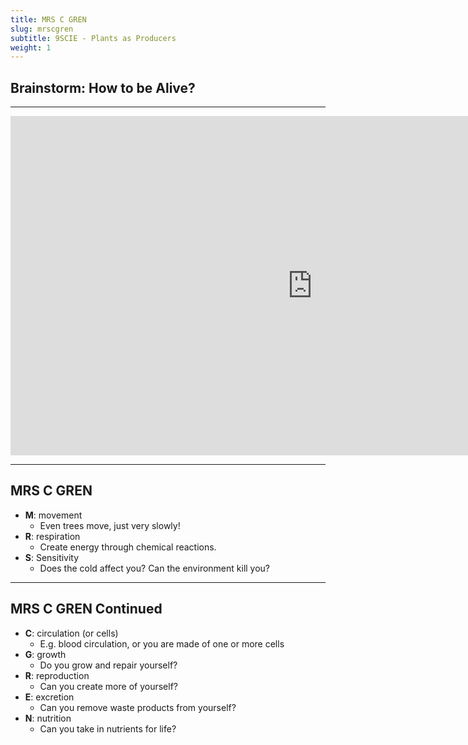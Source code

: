 ```yaml
---
title: MRS C GREN
slug: mrscgren
subtitle: 9SCIE - Plants as Producers
weight: 1
---
```


## Brainstorm: How to be Alive?

---

<iframe width="965" height="543" src="https://www.youtube.com/embed/jpO52VTHecQ" title="Seven Life Processes | Physiology | Biology | FuseSchool" frameborder="0" allow="accelerometer; autoplay; clipboard-write; encrypted-media; gyroscope; picture-in-picture" allowfullscreen></iframe>

---

## MRS C GREN

- __M__: movement
	+ Even trees move, just very slowly!
- __R__: respiration
	+ Create energy through chemical reactions.
- __S__: Sensitivity
	+ Does the cold affect you? Can the environment kill you?
	
---

## MRS C GREN Continued

- __C__: circulation (or cells)
	+ E.g. blood circulation, or you are made of one or more cells
- __G__: growth
	+ Do you grow and repair yourself?
- __R__: reproduction
	+ Can you create more of yourself?
- __E__: excretion
	+ Can you remove waste products from yourself?
- __N__: nutrition
	+ Can you take in nutrients for life?
